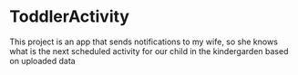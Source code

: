 # ToddlerActivity
This project is an app that sends notifications to my wife, so she knows what is the next scheduled activity for our child in the kindergarden based on uploaded data
